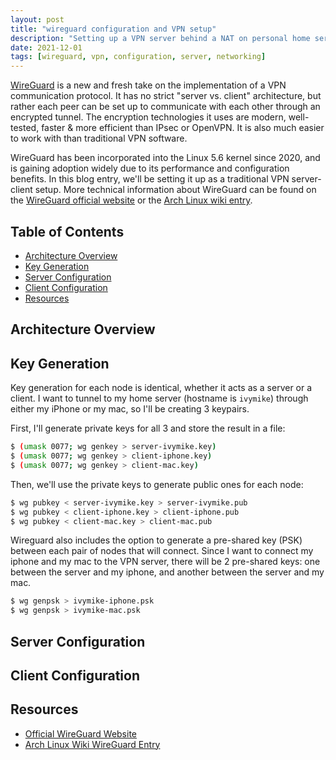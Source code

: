 ```yaml
---
layout: post
title: "wireguard configuration and VPN setup"
description: "Setting up a VPN server behind a NAT on personal home server"
date: 2021-12-01
tags: [wireguard, vpn, configuration, server, networking]
---
```


[WireGuard](https://www.wireguard.com/) is a new and fresh take on the implementation of a VPN communication protocol. It has no strict "server vs. client" architecture, but rather each peer can be set up to communicate with each other through an encrypted tunnel. The encryption technologies it uses are modern, well-tested, faster & more efficient than IPsec or OpenVPN. It is also much easier to work with than traditional VPN software.

WireGuard has been incorporated into the Linux 5.6 kernel since 2020, and is gaining adoption widely due to its performance and configuration benefits. In this blog entry, we'll be setting it up as a traditional VPN server-client setup. More technical information about WireGuard can be found on the [WireGuard official website](https://www.wireguard.com/) or the [Arch Linux wiki entry](https://wiki.archlinux.org/title/WireGuard).

## Table of Contents

- [Architecture Overview](#architecture-overview)
- [Key Generation](#key-generation)
- [Server Configuration](#server-configuration)
- [Client Configuration](#client-configuration)
- [Resources](#resources)

## Architecture Overview

## Key Generation

Key generation for each node is identical, whether it acts as a server or a client. I want to tunnel to my home server (hostname is `ivymike`) through either my iPhone or my mac, so I'll be creating 3 keypairs.

First, I'll generate private keys for all 3 and store the result in a file:
```bash
$ (umask 0077; wg genkey > server-ivymike.key)
$ (umask 0077; wg genkey > client-iphone.key)
$ (umask 0077; wg genkey > client-mac.key)
```

Then, we'll use the private keys to generate public ones for each node:
```bash
$ wg pubkey < server-ivymike.key > server-ivymike.pub
$ wg pubkey < client-iphone.key > client-iphone.pub
$ wg pubkey < client-mac.key > client-mac.pub
```

Wireguard also includes the option to generate a pre-shared key (PSK) between each pair of nodes that will connect. Since I want to connect my iphone and my mac to the VPN server, there will be 2 pre-shared keys: one between the server and my iphone, and another between the server and my mac.
```bash
$ wg genpsk > ivymike-iphone.psk
$ wg genpsk > ivymike-mac.psk
```

## Server Configuration

## Client Configuration

## Resources
- [Official WireGuard Website](https://www.wireguard.com/)
- [Arch Linux Wiki WireGuard Entry](https://wiki.archlinux.org/title/WireGuard)